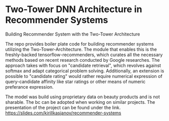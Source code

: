 # Two-Tower DNN Architecture in Recommender Systems
Building Recommender System with the Two-Tower Architecture

The repo provides boiler plate code for building recommender systems utilizing the Two-Tower-Architecture.
The module that enables this is the freshly-backed tensorflow-recommenders, which curates all the necessary methods based on recent research conducted by Google researches.
The approach takes with focus on "candidate retrieval", which revolves against softmax and adapt categorical problem solving. Additionally, an extension is possible to "candidate rating" would rather require numerical expression of query-candidate affinity like star ratings or other means of numeric preferance expression.

The model was build using proprietary data on beauty products and is not sharable. The bc can be adopted when working on similar projects. 
The presentation of the project can be found under the link.
https://slides.com/kirillkasjanov/recommender-systems
